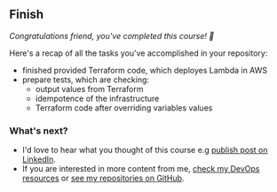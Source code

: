 <!--
  <<< Author notes: Finish >>>
  Review what we learned, ask for feedback, provide next steps.
-->

## Finish

_Congratulations friend, you've completed this course! :tada:_

Here's a recap of all the tasks you've accomplished in your repository:

- finished provided Terraform code, which deployes Lambda in AWS
- prepare tests, which are checking:
  - output values from Terraform
  - idempotence of the infrastructure
  - Terraform code after overriding variables values

### What's next?

- I'd love to hear what you thought of this course e.g [publish post on LinkedIn](https://www.linkedin.com/in/sebastian-czech/).
- If you are interested in more content from me, [check my DevOps resources](https://sebastianczech.github.io/) or [see my repositories on GitHub](https://github.com/sebastianczech).
